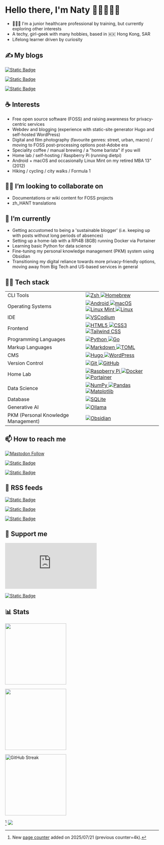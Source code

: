 # Hello there, I'm Naty 👩🏻‍💻👋🏻

  - 👩🏻‍⚕️ I'm a junior healthcare professional by training, but currently exploring other interests
  - A techy, girl-geek with many hobbies, based in 🇭🇰 Hong Kong, SAR
  - Lifelong learner driven by curiosity

## ✍️ My blogs

[![Static Badge](https://img.shields.io/badge/BurgeonLab.com-E24613?style=for-the-badge&logo=hugo&logoColor=%23000000&label=tech%20blog&labelColor=%23FFB800)
](https://www.burgeonlab.com)

[![Static Badge](https://img.shields.io/badge/eclecticpassions.net-FA7602?style=for-the-badge&logo=wordpress&logoColor=%23000000&label=General%20blog&labelColor=%238DCBD2)
](https://eclecticpassions.net)

[![Static Badge](https://img.shields.io/badge/aperture2iris.com-93A1B6?style=for-the-badge&logo=hugo&logoColor=%23000000&label=Photography%20blog&labelColor=%23ff9b6d)
](https://aperture2iris.com)

## ☕ Interests
  - Free open source software (FOSS) and raising awareness for privacy-centric services
  - Webdev and blogging (experience with static-site generator Hugo and self-hosted WordPress)
  - Digital and film photography (favourite genres: street, urban, macro) / moving to FOSS post-processing options post-Adobe era
  - Speciality coffee / manual brewing / a "home barista" if you will
  - Home lab / self-hosting / Raspberry Pi (running dietpi)
  - Android + macOS and occasionally Linux Mint on my retired MBA 13" (2012)
  - Hiking / cycling / city walks / Formula 1

## 🤜🤛 I’m looking to collaborate on

  - Documentations or wiki content for FOSS projects
  - zh_HANT translations
  
## 🌱 I’m currently
  -  Getting accustomed to being a 'sustainable blogger' (i.e. keeping up with posts without long periods of absences)
  -  Setting up a home-lab with a RPi4B (8GB) running Docker via Portainer
  -  Learning basic Python for data science
  -  Fine-tuning my personal knowledge management (PKM) system using Obsidian
  -  Transitioning my digital reliance towards more privacy-friendly options, moving away from Big Tech and US-based services in general

## 👩‍💻 Tech stack

<table class="techstack">
  <tbody>
  <tr>
      <td>CLI Tools</td>
      <td class="icon-row">
        <a href="https://zsh.sourceforge.io/" aria-label="Zsh">
          <img src="https://img.shields.io/badge/zsh-%234e89ff.svg?style=for-the-badge&logo=zsh&logoColor=white" alt="Zsh">
        </a>
        <a href="https://brew.sh/" aria-label="Homebrew">
          <img src="https://img.shields.io/badge/homebrew-BE862D?style=for-the-badge&logo=homebrew&logoColor=white" alt="Homebrew">
        </a>
      </td>
  </tr>
  <tr>
    <td>Operating Systems</td>
    <td class="icon-row">
      <a href="https://en.wikipedia.org/wiki/Android_(operating_system)" aria-label="Android">
        <img src="https://img.shields.io/badge/android-%233DDC84.svg?style=for-the-badge&logo=android&logoColor=white" alt="Android">
      </a>
      <a href="https://en.wikipedia.org/wiki/MacOS" aria-label="macOS">
        <img src="https://img.shields.io/badge/macos-eeeeee?style=for-the-badge&logo=apple&logoColor=black" alt="macOS">
      </a>
      <a href="https://www.linuxmint.com/" aria-label="LinuxMint">
          <img src="https://img.shields.io/badge/Linux%20Mint-87CF3E?style=for-the-badge&logo=Linux%20Mint&logoColor=white" alt="Linux Mint">
      </a>
         <a href="https://kernel.org/" aria-label="Linux">
          <img src="https://img.shields.io/badge/Linux-FCC624?style=for-the-badge&logo=linux&logoColor=black" alt="Linux">
        </a></td>
</tr>
  <tr>
      <td>IDE</td>
      <td class="icon-row">
        <a href="https://vscodium.com/" aria-label="VSCodium">
        <img src="https://img.shields.io/badge/vscodium-2F80ED?style=for-the-badge&logo=vscodium&logoColor=white" alt="VSCodium">
      </a>
        </td>
  </tr>
  <tr>
    <td>Frontend</td>
    <td class="icon-row">
      <a href="https://html.spec.whatwg.org/multipage/" aria-label="HTML5">
          <img src="https://img.shields.io/badge/html5-%23E34F26.svg?style=for-the-badge&logo=html5&logoColor=white" alt = "HTML5">
          </a>
          <a href="https://www.w3.org/TR/css/#css" aria-label="CSS">
          <img src="https://img.shields.io/badge/css3-%231572B6.svg?style=for-the-badge&logo=css3&logoColor=white" alt="CSS3">
          </a>
          <a href="https://tailwindcss.com/" aria-label="Tailwind CSS">
          <img src="https://img.shields.io/badge/tailwindcss-%2338B2AC.svg?style=for-the-badge&logo=tailwind-css&logoColor=white" alt="Tailwind CSS">
          </a>
        </td>
</tr><tr>
  <td>Programming Languages</td>
  <td class="icon-row">
    <a href="https://www.python.org/" aria-label="Python">
        <img src="https://img.shields.io/badge/python-3670A0?style=for-the-badge&logo=python&logoColor=ffdd54" alt="Python">
    </a>
    <a href="https://go.dev/" aria-label="Go">
        <img src="https://img.shields.io/badge/go-%2300ADD8.svg?style=for-the-badge&logo=go&logoColor=white" alt="Go">
    </a>
  </td>
</tr>
<tr>
  <td>Markup Languages</td>
  <td class="icon-row">
    <a href="https://en.wikipedia.org/wiki/Markdown" aria-label="Markdown">
    <img src="https://img.shields.io/badge/markdown-167DAD?style=for-the-badge&logo=markdown&logoColor=white" alt="Markdown">
    </a>
    <a href="https://toml.io/en/" aria-label="TOML">
       <img src="https://img.shields.io/badge/toml-9C4221?style=for-the-badge&logo=toml&logoColor=white" alt="TOML">
    </a>
      </td>
</tr>
  <tr>
      <td>CMS</td>
      <td class="icon-row">
        <a href="https://gohugo.io/" aria-label="Hugo">
        <img src="https://img.shields.io/badge/hugo-FF4088?style=for-the-badge&logo=hugo&logoColor=white" alt="Hugo">
        </a>
        <a href="https://wordpress.org/" aria-label="WordPress">
          <img src="https://img.shields.io/badge/WordPress-%23117AC9.svg?style=for-the-badge&logo=WordPress&logoColor=white" alt="WordPress">
        </td>
  </tr>
  <tr>
      <td>Version Control</td>
      <td class="icon-row">
        <a href="https://git-scm.com/" aria-label="Git">
        <img src="https://img.shields.io/badge/git-%23F05033.svg?style=for-the-badge&logo=git&logoColor=white" alt="Git">
        </a>
        <a href="https://github.com/" aria-label="GitHub">
        <img src="https://img.shields.io/badge/github-2b2b2b?style=for-the-badge&logo=github&logoColor=white" alt="GitHub">
        </a>
      </td>
  </tr>
  <tr>
    <td>Home Lab</td>
    <td class="icon-row">
      <a href="https://www.raspberrypi.com/" aria-label="Raspberry Pi">
        <img src="https://img.shields.io/badge/-Raspberry_Pi-C51A4A?style=for-the-badge&logo=Raspberry-Pi" alt="Raspberry Pi">
        </a>
      <a href="https://docs.docker.com/get-started/" aria-label="Docker">
        <img src="https://img.shields.io/badge/docker-%230db7ed.svg?style=for-the-badge&logo=docker&logoColor=white" alt="Docker">
        </a>
      <a href="https://portal.portainer.io/knowledge/" aria-label="Portainer">
        <img src="https://img.shields.io/badge/portainer-C080FF?style=for-the-badge&logo=portainer&logoColor=white" alt="Portainer">
      </a>
</tr>
<tr>
    <td>Data Science</td>
    <td class="icon-row">
      <a href="https://numpy.org/" aria-label="NumPy">
        <img src="https://img.shields.io/badge/numpy-%23013243.svg?style=for-the-badge&logo=numpy&logoColor=white" alt="NumPy">
        </a>
      <a href="https://pandas.pydata.org/" aria-label="pandas">
        <img src="https://img.shields.io/badge/pandas-%23150458.svg?style=for-the-badge&logo=pandas&logoColor=white" alt="Pandas">
        </a>
        <a href="https://matplotlib.org/" aria-label="Matplotlib">
        <img src="https://img.shields.io/badge/Matplotlib-%23ffffff.svg?style=for-the-badge&logo=Matplotlib&logoColor=black" alt="Matplotlib">
        </a></td>
</tr>
<tr>
    <td>Database</td>
    <td class="icon-row">
      <a href="https://sqlite.org/index.html" aria-label="SQLite">
        <img src="https://img.shields.io/badge/sqlite-%2307405e.svg?style=for-the-badge&logo=sqlite&logoColor=white" alt="SQLite">
        </a>
    </td>
</tr>
<tr>
    <td>Generative AI</td>
    <td class="icon-row">
      <a href="https://ollama.com/" aria-label="Ollama">
        <img src="https://img.shields.io/badge/ollama-1B1B1D?style=for-the-badge&logo=ollama&logoColor=white" alt="Ollama">
      </a>
    </td>
</tr>
<tr>
  <td>PKM (Personal Knowledge Management)</td>
  <td class="icon-row">
    <a href="https://obsidian.md/" aria-label="Obsidian">
        <img src="https://img.shields.io/badge/Obsidian-%23483699.svg?style=for-the-badge&logo=obsidian&logoColor=white" alt="Obsidian">
    </a>
  </td>
</tr>
  </tbody>
</table>

## 📫 How to reach me
[![Mastodon Follow](https://img.shields.io/mastodon/follow/110631569439879798?domain=fosstodon.org&style=for-the-badge&logo=mastodon&logoColor=%234A9AA5&labelColor=20202C&color=FB7402&link=https%3A%2F%2Ffosstodon.org%2F%40eclecticpassions)](https://fosstodon.org/@eclecticpassions)

[![Static Badge](https://img.shields.io/badge/follow-me?style=for-the-badge&logo=instagram&label=Instagram&labelColor=%2320202C&color=%23E43F5F&link=https%3A%2F%2Fwww.instagram.com%2Feclecticpassions)](https://www.instagram.com/eclecticpassions/)

[![Static Badge](https://img.shields.io/badge/chat-chat?style=for-the-badge&logo=matrix&label=Matrix&labelColor=%2320202C&color=%230DBF97&link=https%3A%2F%2Fmatrix.to%2F%23%2F%40burgeon%3Atchncs.de)](https://matrix.to/#/@burgeon:tchncs.de)

## 🔔 RSS feeds

[![Static Badge](https://img.shields.io/badge/Subscribe_to_eclecticpassions.net-RSS-orange?style=for-the-badge&logo=RSS&logoColor=%23FE7D37)](https://eclecticpassions.net/feed)

[![Static Badge](https://img.shields.io/badge/Subscribe_to_burgeonlab.com-RSS-orange?style=for-the-badge&logo=RSS&logoColor=%23FE7D37)](https://www.burgeonlab.com/index.xml)

[![Static Badge](https://img.shields.io/badge/Subscribe_to_aperture2iris.com-RSS-orange?style=for-the-badge&logo=RSS&logoColor=%23FE7D37)](https://aperture2iris.com/index.xml)


## 🎁 Support me

[![Liberapay receiving](https://img.shields.io/liberapay/receives/Naty.S?style=for-the-badge&logo=liberapay)](https://liberapay.com/~1860582/)

[![Static Badge](https://img.shields.io/badge/donate-Ko_fi?style=for-the-badge&logo=kofi&logoColor=%23ffffff&label=Buy%20me%20a%20coffee&labelColor=%23FF6433&color=%23ffffff)](https://ko-fi.com/eclecticpassions)

## 📊 Stats

<p align="left">
  <a href="[https://github.com/LordDashMe/github-contribution-stats](https://github.com/anuraghazra/github-readme-stats)/">
    <img height=200 align="center" src="https://github-readme-stats.vercel.app/api?username=eclecticpassions&show_icons=true&hide=stars&show=prs_merged,prs_merged_percentage&theme=vue&hide_rank=true" />
  </a>
</p>
<p align="left">
  <a href="https://github.com/anuraghazra/github-readme-stats">
      <img height=200 align="center" src="https://github-readme-stats.vercel.app/api/top-langs/?username=eclecticpassions&theme=swift&show_icons=true&hide_border=true" />
  </a>
</p>
<p align="left">
  <a href="https://git.io/streak-stats">
    <img height=200 align="center" src="https://github-readme-streak-stats-eight.vercel.app/?user=eclecticpassions&theme=vue&hide_border=true&border_radius=5&date_format=%5BY%20%5DM%20j" alt="GitHub Streak" />
  </a>
</p>

[^1] ![](https://komarev.com/ghpvc/?username=eclecticpassions)

[^1]: New [page counter](https://github.com/antonkomarev/github-profile-views-counter) added on 2025/07/21 (previous counter=4k).

<!--
**eclecticpassions/eclecticpassions** is a ✨ _special_ ✨ repository because its `README.md` (this file) appears on your GitHub profile. Here are some ideas to get you started:

- 🔭 I’m currently working on ...
- 🤔 I’m looking for help with ...
- ⚡ Fun fact: ...
- 💬 Ask me about 

https://github.com/Ileriayo/markdown-badges
-->
